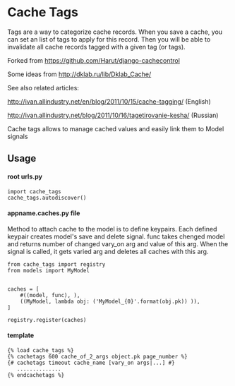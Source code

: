 Cache Tags
============

Tags are a way to categorize cache records.
When you save a cache, you can set an list of tags to apply for this record.
Then you will be able to invalidate all cache records tagged with a given tag (or tags).

Forked from https://github.com/Harut/django-cachecontrol

Some ideas from http://dklab.ru/lib/Dklab_Cache/

See also related articles:

http://ivan.allindustry.net/en/blog/2011/10/15/cache-tagging/ (English)

http://ivan.allindustry.net/blog/2011/10/16/tagetirovanie-kesha/ (Russian)

Cache tags allows to manage cached values and easily link them to Model signals

Usage
-----

#### root urls.py
    import cache_tags
    cache_tags.autodiscover()

#### appname.caches.py file
Method to attach cache to the model is to define keypairs. Each defined keypair
creates model's save and delete signal. func takes chenged model and returns
number of changed vary_on arg and value of this arg. When the signal is called,
it gets varied arg and deletes all caches with this arg.

    from cache_tags import registry
    from models import MyModel


    caches = [
        #((model, func), ),
        ((MyModel, lambda obj: ('MyModel_{0}'.format(obj.pk)) )),
    ]

    registry.register(caches)

#### template
    {% load cache_tags %}
    {% cachetags 600 cache_of_2_args object.pk page_number %}
    {# cachetags timeout cache_name [vary_on args|...] #}
       ..............
    {% endcachetags %}

